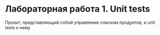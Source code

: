 # Лабораторная работа 1. Unit tests

Проект, представляющий собой управление списком продуктов, и unit tests к нему
